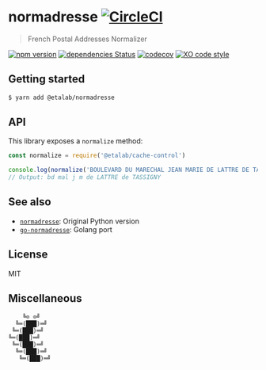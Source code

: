 # normadresse [![CircleCI](https://circleci.com/gh/etalab/normadresse.svg?style=svg)](https://circleci.com/gh/etalab/normadresse)

> French Postal Addresses Normalizer

[![npm version](https://badgen.net/npm/v/@etalab/normadresse)](https://www.npmjs.com/package/@etalab/normadresse)
[![dependencies Status](https://badgen.net/david/dep/etalab/js-normadresse)](https://david-dm.org/etalab/js-normadresse)
[![codecov](https://badgen.net/codecov/c/github/etalab/js-normadresse)](https://codecov.io/gh/etalab/js-normadresse)
[![XO code style](https://badgen.net/badge/code%20style/XO/cyan)](https://github.com/xojs/xo)

## Getting started

```bash
$ yarn add @etalab/normadresse
```

## API

This library exposes a `normalize` method:

```js
const normalize = require('@etalab/cache-control')

console.log(normalize('BOULEVARD DU MARECHAL JEAN MARIE DE LATTRE DE TASSIGNY'))
// Output: bd mal j m de LATTRE de TASSIGNY
```

## See also

- [`normadresse`](https://github.com/etalab/normadresse): Original Python version
- [`go-normadresse`](https://github.com/united-drivers/go-normadresse): Golang port

## License

MIT


## Miscellaneous

```
    ╚⊙ ⊙╝
  ╚═(███)═╝
 ╚═(███)═╝
╚═(███)═╝
 ╚═(███)═╝
  ╚═(███)═╝
   ╚═(███)═╝
```
